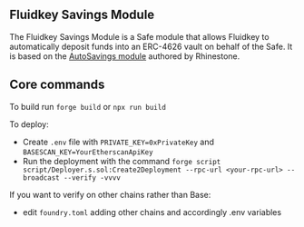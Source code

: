 ## Fluidkey Savings Module

The Fluidkey Savings Module is a Safe module that allows Fluidkey to automatically deposit funds into an ERC-4626 vault on behalf of the Safe. It is based on the [AutoSavings module](https://github.com/rhinestonewtf/core-modules/blob/main/src/AutoSavings/AutoSavings.sol) authored by Rhinestone.

## Core commands

To build run `forge build` or `npx run build`

To deploy:
* Create `.env` file with `PRIVATE_KEY=0xPrivateKey` and `BASESCAN_KEY=YourEtherscanApiKey`
* Run the deployment with the command `forge script script/Deployer.s.sol:Create2Deployment --rpc-url <your-rpc-url> --broadcast --verify -vvvv`

If you want to verify on other chains rather than Base:
* edit `foundry.toml` adding other chains and accordingly .env variables
